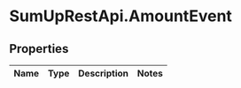 # SumUpRestApi.AmountEvent

## Properties
Name | Type | Description | Notes
------------ | ------------- | ------------- | -------------

